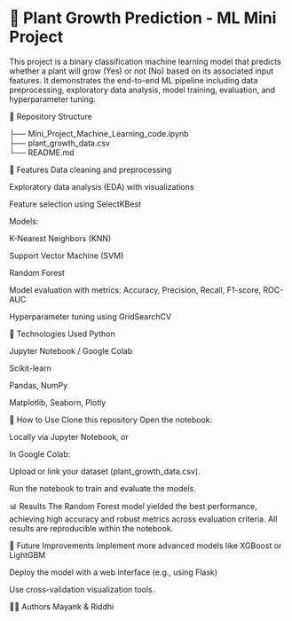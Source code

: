 # 🌱 Plant Growth Prediction - ML Mini Project
This project is a binary classification machine learning model that predicts whether a plant will grow (Yes) or not (No) based on its associated input features. It demonstrates the end-to-end ML pipeline including data preprocessing, exploratory data analysis, model training, evaluation, and hyperparameter tuning.

📂 Repository Structure

├── Mini_Project_Machine_Learning_code.ipynb  
├── plant_growth_data.csv                    
└── README.md                      

🚀 Features
Data cleaning and preprocessing

Exploratory data analysis (EDA) with visualizations

Feature selection using SelectKBest

Models:

K-Nearest Neighbors (KNN)

Support Vector Machine (SVM)

Random Forest

Model evaluation with metrics: Accuracy, Precision, Recall, F1-score, ROC-AUC

Hyperparameter tuning using GridSearchCV

🧪 Technologies Used
Python

Jupyter Notebook / Google Colab

Scikit-learn

Pandas, NumPy

Matplotlib, Seaborn, Plotly

📝 How to Use
Clone this repository
Open the notebook:

Locally via Jupyter Notebook, or

In Google Colab:

Upload or link your dataset (plant_growth_data.csv).

Run the notebook to train and evaluate the models.

📊 Results
The Random Forest model yielded the best performance, achieving high accuracy and robust metrics across evaluation criteria. All results are reproducible within the notebook.

📌 Future Improvements
Implement more advanced models like XGBoost or LightGBM

Deploy the model with a web interface (e.g., using Flask)

Use cross-validation visualization tools.

🧑‍💻 Authors
Mayank & Riddhi


